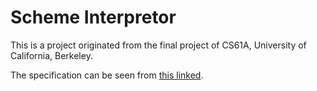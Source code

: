 # Scheme Interpretor
This is a project originated from the final project of CS61A, University of California, Berkeley.

The specification can be seen from [this linked](https://inst.eecs.berkeley.edu/~cs61a/fa21/proj/scheme/).